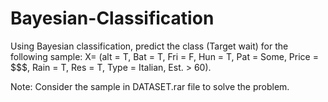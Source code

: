 # Bayesian-Classification
Using Bayesian classification, predict the class (Target wait) for the following sample:
X= (alt = T, Bat = T, Fri = F, Hun = T, Pat = Some, Price = $$$, Rain = T, Res = T, Type =
Italian, Est. > 60).

Note: Consider the sample in DATASET.rar file to solve the problem.

